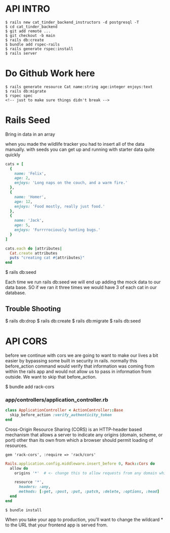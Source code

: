 # API INTRO
```
$ rails new cat_tinder_backend_instructors -d postgresql -T 
$ cd cat_tinder_backend
$ git add remote ...
$ git checkout -b main
$ rails db:create
$ bundle add rspec-rails
$ rails generate rspec:install
$ rails server
```
# Do Github Work here

```
$ rails generate resource Cat name:string age:integer enjoys:text
$ rails db:migrate
$ rspec spec
<!-- just to make sure things didn't break -->
```


# Rails Seed
Bring in data in an array

when you made the wildlife tracker you had to insert all of the data manually. with seeds you can get up and running with starter data quite quickly
```ruby
cats = [
  {
    name: 'Felix',
    age: 2,
    enjoys: 'Long naps on the couch, and a warm fire.'
  },
  {
    name: 'Homer',
    age: 12,
    enjoys: 'Food mostly, really just food.'
  },
  {
    name: 'Jack',
    age: 5,
    enjoys: 'Furrrrociously hunting bugs.'
  }
]

cats.each do |attributes|
  Cat.create attributes
  puts "creating cat #{attributes}"
end
```

 $ rails db:seed

Each time we run rails db:seed we will end up adding the mock data to our data base. SO if we ran it three times we would have 3 of each cat in our database.

## Trouble Shooting
 $ rails db:drop
 $ rails db:create
 $ rails db:migrate
 $ rails db:seed

# API CORS  

before we continue with cors we are going to want to make our lives a bit easier by bypassing some built in security in rails. normally this before_action command would verify that information was coming from within the rails app and would not allow us to pass in information from outside. We want to skip that before_action.

$ bundle add rack-cors

### app/controllers/application_controller.rb
```ruby
class ApplicationController < ActionController::Base
  skip_before_action :verify_authenticity_token
end
```

Cross-Origin Resource Sharing (CORS) is an HTTP-header based mechanism that allows a server to indicate any origins (domain, scheme, or port) other than its own from which a browser should permit loading of resources.   


<!-- place this at the bottom of the GEMFILE -->
`gem 'rack-cors', :require => 'rack/cors'`

 <!-- config/initializers create file named cors.rb -->

```ruby
Rails.application.config.middleware.insert_before 0, Rack::Cors do
  allow do
    origins '*'  # <- change this to allow requests from any domain while in development.

    resource '*',
      headers: :any,
      methods: [:get, :post, :put, :patch, :delete, :options, :head]
  end
end
``` 
`$ bundle install`

When you take your app to production, you'll want to change the wildcard * to the URL that your frontend app is served from.